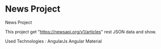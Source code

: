 # News Project
News Project

This project get "https://newsapi.org/v1/articles" rest JSON data and show.


Used Technologies :
AngularJs
Angular Material
